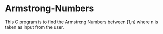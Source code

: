 # Armstrong-Numbers

This C program is to find the Armstrong Numbers between [1,n] where n is taken as input from the user.
